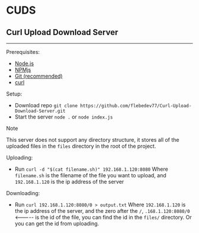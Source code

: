 # CUDS
## Curl Upload Download Server
---

Prerequisites:
 - [Node.js](https://nodejs.org)
 - [NPMjs](https://npmjs.org)
 - [Git (recommended)](https://git-scm.org)
 - [curl](https://curl.se)

Setup:
 - Download repo `git clone https://github.com/flebedev77/Curl-Upload-Download-Server.git`
 - Start the server `node .` or `node index.js`

> [!NOTE]
This server does not support any directory structure, it stores all of the uploaded files in the `files` directory in the root of the project.

Uploading:
 - Run `curl -d "$(cat filename.sh)" 192.168.1.120:8080` Where `filename.sh` is the filename of the file you want to upload, and `192.168.1.120` is the ip address of the server

Downloading:
 - Run `curl 192.168.1.120:8080/0 > output.txt` Where `192.168.1.120` is the ip address of the server, and the zero after the `/`, `.168.1.120:8080/0` <----- is the id of the file, you can find the id in the `files/` directory. Or you can get the id from uploading.
